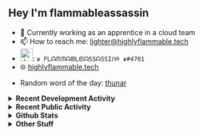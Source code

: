 ## Hey I'm flammableassassin

- 🔭 Currently working as an apprentice in a cloud team  
- 📫 How to reach me: [lighter@highlyflammable.tech](mailto:lighter@highlyflammable.tech?subject=Hello)
- <img src="https://discord.com/assets/2c21aeda16de354ba5334551a883b481.png" alt="drawing" width="25"/>: `♛ ᖴᒪᗩᙏᙏᗩᙖᒪᙓᗩSSᗩSSIᑎ® ♛#4701`
- 🌐 [highlyflammable.tech](https://highlyflammable.tech)

<!--START_SECTION:randomWord-->
- Random word of the day: [thunar](https://www.wordnik.com/words/thunar)
<!--END_SECTION:randomWord-->

<details>
  <summary><b>Recent Development Activity</b></summary>
  
  <!--START_SECTION:waka-->

```txt
YAML             9 hrs 11 mins   ████████▓░░░░░░░░░░░░░░░░   35.19 %
Other            6 hrs 59 mins   ██████▓░░░░░░░░░░░░░░░░░░   26.80 %
Ezhil            3 hrs 17 mins   ███░░░░░░░░░░░░░░░░░░░░░░   12.58 %
JSON             1 hr 59 mins    ██░░░░░░░░░░░░░░░░░░░░░░░   07.60 %
Markdown         1 hr 44 mins    █▓░░░░░░░░░░░░░░░░░░░░░░░   06.69 %
```

<!--END_SECTION:waka-->

</details>

<details>
  <summary><b>Recent Public Activity</b></summary>
    <br>

  <!--START_SECTION:activity-->
1. 💪 Opened PR [#656](https://github.com/drawshield/Drawshield-Code/pull/656) in [drawshield/Drawshield-Code](https://github.com/drawshield/Drawshield-Code)
2. 🎉 Merged PR [#3](https://github.com/flamableassassin/Drawshield-Code/pull/3) in [flamableassassin/Drawshield-Code](https://github.com/flamableassassin/Drawshield-Code)
3. 🔒 Closed issue [#69](https://github.com/flamableassassin/status/issues/69) in [flamableassassin/status](https://github.com/flamableassassin/status)
4. 🗣 Commented on [#69](https://github.com/flamableassassin/status/issues/69#issuecomment-1737626771) in [flamableassassin/status](https://github.com/flamableassassin/status)
5. ❗ Opened issue [#69](https://github.com/flamableassassin/status/issues/69) in [flamableassassin/status](https://github.com/flamableassassin/status)
  <!--END_SECTION:activity-->

</details>

<details>
  <summary><b>Github Stats</b></summary>
    <br>
    <p align="center">
      <img width="48%" src="https://github-readme-stats.vercel.app/api?username=flamableassassin&count_private=true&show_icons=true&theme=radical"/>
      <img width="48%" src="https://github-readme-streak-stats.herokuapp.com?user=flamableassassin&theme=neon-dark"/>
    </p>
  
</details>

<details>
  <summary><b>Other Stuff</b></summary>
  <br>
<a href="https://www.abuseipdb.com/user/67633" title="AbuseIPDB" alt="AbuseIPDB Contributor Badge">
	<img src="https://www.abuseipdb.com/contributor/67633.svg" style="width: 180px;">
</a>
  
</details>
